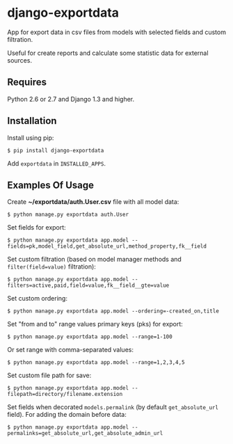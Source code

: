 django-exportdata
=================

App for export data in csv files from models with selected fields and custom filtration.

Useful for create reports and calculate some statistic data for external sources.

Requires
--------

Python 2.6 or 2.7 and Django 1.3 and higher.

Installation
------------

Install using pip:

    $ pip install django-exportdata

Add ``exportdata`` in ``INSTALLED_APPS``.

Examples Of Usage
-----------------

Create **~/exportdata/auth.User.csv** file with all model data:

    $ python manage.py exportdata auth.User

Set fields for export:

    $ python manage.py exportdata app.model --fields=pk,model_field,get_absolute_url,method_property,fk__field

Set custom filtration (based on model manager methods and ``filter(field=value)`` filtration):

    $ python manage.py exportdata app.model --filters=active,paid,field=value,fk__field__gte=value

Set custom ordering:

    $ python manage.py exportdata app.model --ordering=-created_on,title

Set "from and to" range values primary keys (pks) for export:

    $ python manage.py exportdata app.model --range=1-100

Or set range with comma-separated values:

    $ python manage.py exportdata app.model --range=1,2,3,4,5

Set custom file path for save:

    $ python manage.py exportdata app.model --filepath=directory/filename.extension

Set fields when decorated ``models.permalink`` (by default ``get_absolute_url`` field). For adding the domain before data:

    $ python manage.py exportdata app.model --permalinks=get_absolute_url,get_absolute_admin_url
